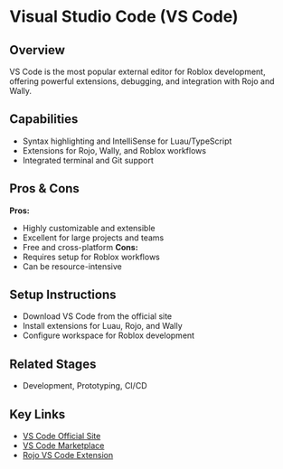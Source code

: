 # Visual Studio Code (VS Code)

## Overview
VS Code is the most popular external editor for Roblox development, offering powerful extensions, debugging, and integration with Rojo and Wally.

## Capabilities
- Syntax highlighting and IntelliSense for Luau/TypeScript
- Extensions for Rojo, Wally, and Roblox workflows
- Integrated terminal and Git support

## Pros & Cons
**Pros:**
- Highly customizable and extensible
- Excellent for large projects and teams
- Free and cross-platform
**Cons:**
- Requires setup for Roblox workflows
- Can be resource-intensive

## Setup Instructions
- Download VS Code from the official site
- Install extensions for Luau, Rojo, and Wally
- Configure workspace for Roblox development

## Related Stages
- Development, Prototyping, CI/CD 

## Key Links
- [VS Code Official Site](https://code.visualstudio.com/)
- [VS Code Marketplace](https://marketplace.visualstudio.com/)
- [Rojo VS Code Extension](https://marketplace.visualstudio.com/items?itemName=evaera.roblox-lua) 